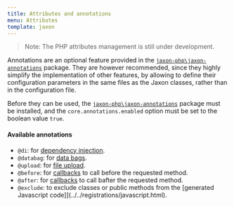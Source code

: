 ```yaml
---
title: Attributes and annotations
menu: Attributes
template: jaxon
---
```


> Note: The PHP attributes management is still under development.

Annotations are an optional feature provided in the [`jaxon-php\jaxon-annotations`](https://github.com/jaxon-php\jaxon-annotations) package.
They are however recommended, since they highly simplify the implementation of other features, by allowing to define their configuration parameters in the same files as the Jaxon classes, rather than in the configuration file.

Before they can be used, the [`jaxon-php\jaxon-annotations`](https://github.com/jaxon-php\jaxon-annotations) package must be installed, and the `core.annotations.enabled` option must be set to the boolean value `true`.

#### Available annotations

- `@di`: for [dependency injection](../../features/dependency-injection.html).
- `@databag`: for [data bags](../databags.html).
- `@upload`: for [file upload](../../features/upload.html).
- `@before`: for [callbacks](../../features/hooks.html) to call before the requested method.
- `@after`: for [callbacks](../../features/hooks.html) to call bafter the requested method.
- `@exclude`: to exclude classes or public methods from the [generated Javascript code]](../../registrations/javascript.html).
